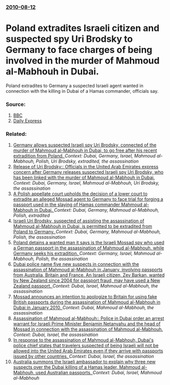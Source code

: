 ### [2010-08-12](/news/2010/08/12/index.md)

# Poland extradites Israeli citizen and suspected spy Uri Brodsky to Germany to face charges of being involved in the murder of Mahmoud al-Mabhouh in Dubai. 

Poland extradites to Germany a suspected Israeli agent wanted in connection with the killing in Dubai of a Hamas commander, officials say.


### Source:

1. [BBC](http://www.bbc.co.uk/news/world-europe-10957922)
2. [Daily Express](http://www.dailyexpress.co.uk/posts/view/192827/Israeli-spy-extradited-to-Germany/)

### Related:

1. [Germany allows suspected Israeli spy Uri Brodsky, connected of the murder of Mahmoud al-Mabhouh in Dubai, to go free after his recent extradition from Poland. ](/news/2010/08/13/germany-allows-suspected-israeli-spy-uri-brodsky-connected-of-the-murder-of-mahmoud-al-mabhouh-in-dubai-to-go-free-after-his-recent-extrad.md) _Context: Dubai, Germany, Israel, Mahmoud al-Mabhouh, Polish, Uri Brodsky, extradited, the assassination_
2. [Release of Uri Brodsky:: Officials in the United Arab Emirates express concern after Germany releases suspected Israeli spy Uri Brodsky, who has been linked with the murder of Mahmoud al-Mabhouh in Dubai. ](/news/2010/08/14/release-of-uri-brodsky-officials-in-the-united-arab-emirates-express-concern-after-germany-releases-suspected-israeli-spy-uri-brodsky-who.md) _Context: Dubai, Germany, Israel, Mahmoud al-Mabhouh, Uri Brodsky, the assassination_
3. [A Polish appellate court upholds the decision of a lower court to extradite an alleged Mossad agent to Germany to face trial for forging a passport used in the slaying of Hamas commander Mahmoud al-Mabhouh in Dubai. ](/news/2010/08/5/a-polish-appellate-court-upholds-the-decision-of-a-lower-court-to-extradite-an-alleged-mossad-agent-to-germany-to-face-trial-for-forging-a-p.md) _Context: Dubai, Germany, Mahmoud al-Mabhouh, Polish, extradited_
4. [Israeli Uri Brodsky, suspected of assisting the assassination of Mahmoud al-Mabhouh in Dubai, is permitted to be extradited from Poland to Germany. ](/news/2010/07/7/israeli-uri-brodsky-suspected-of-assisting-the-assassination-of-mahmoud-al-mabhouh-in-dubai-is-permitted-to-be-extradited-from-poland-to-g.md) _Context: Dubai, Germany, Mahmoud al-Mabhouh, Polish, the assassination_
5. [Poland detains a wanted man it says is the Israeli Mossad spy who used a German passport in the assassination of Mahmoud al-Mabhouh, while Germany seeks his extradition. ](/news/2010/06/12/poland-detains-a-wanted-man-it-says-is-the-israeli-mossad-spy-who-used-a-german-passport-in-the-assassination-of-mahmoud-al-mabhouh-while-g.md) _Context: Germany, Israel, Mahmoud al-Mabhouh, Polish, the assassination_
6. [Dubai police name five new suspects in connection with the assassination of Mahmoud al-Mabhouh in January, involving passports from Australia, Britain and France. An Israeli citizen, Zev Barkan, wanted by New Zealand since 2004 for passport fraud, may have used a New Zealand passport. ](/news/2010/05/7/dubai-police-name-five-new-suspects-in-connection-with-the-assassination-of-mahmoud-al-mabhouh-in-january-involving-passports-from-australi.md) _Context: Dubai, Israel, Mahmoud al-Mabhouh, the assassination_
7. [Mossad announces an intention to apologize to Britain for using fake British passports during the assassination of Mahmoud al-Mabhouh in Dubai in January 2010. ](/news/2010/12/25/mossad-announces-an-intention-to-apologize-to-britain-for-using-fake-british-passports-during-the-assassination-of-mahmoud-al-mabhouh-in-dub.md) _Context: Dubai, Mahmoud al-Mabhouh, the assassination_
8. [Assassination of Mahmoud al-Mabhouh:: Police in Dubai order an arrest warrant for Israeli Prime Minister Benjamin Netanyahu and the head of Mossad in connection with the assassination of Mahmoud al-Mabhouh. ](/news/2010/03/2/assassination-of-mahmoud-al-mabhouh-police-in-dubai-order-an-arrest-warrant-for-israeli-prime-minister-benjamin-netanyahu-and-the-head-of.md) _Context: Dubai, Israel, the assassination_
9. [In response to the assassination of Mahmoud al-Mabhouh, Dubai's police chief states that travelers suspected of being Israeli will not be allowed into the United Arab Emirates even if they arrive with passports issued by other countries. ](/news/2010/03/1/in-response-to-the-assassination-of-mahmoud-al-mabhouh-dubai-s-police-chief-states-that-travelers-suspected-of-being-israeli-will-not-be-al.md) _Context: Dubai, Israel, the assassination_
10. [Australia summons the Israeli ambassador to explain why three new suspects over the Dubai killing of a Hamas leader, Mahmoud al-Mabhouh, used Australian passports. ](/news/2010/02/25/australia-summons-the-israeli-ambassador-to-explain-why-three-new-suspects-over-the-dubai-killing-of-a-hamas-leader-mahmoud-al-mabhouh-use.md) _Context: Dubai, Israel, Mahmoud al-Mabhouh_
